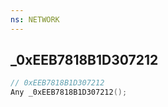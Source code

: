 ```yaml
---
ns: NETWORK
---
```

## _0xEEB7818B1D307212

```c
// 0xEEB7818B1D307212
Any _0xEEB7818B1D307212();
```

